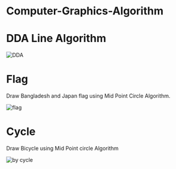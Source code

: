 # Computer-Graphics-Algorithm
# DDA Line Algorithm
![DDA](https://user-images.githubusercontent.com/48696824/99405530-13e9ad00-2917-11eb-8f58-1e4dbfc39855.jpg)
# Flag
Draw Bangladesh and Japan flag using Mid Point Circle Algorithm.

![flag](https://user-images.githubusercontent.com/48696824/100784849-04e81c00-343a-11eb-8c4f-5c74f9f33442.jpg)

# Cycle
Draw Bicycle using Mid Point circle Algorithm

![by cycle](https://user-images.githubusercontent.com/48696824/100803938-35d64a00-3456-11eb-8e00-00c633208d19.PNG)
